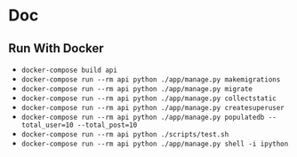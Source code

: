 # Doc

## Run With Docker

- `docker-compose build api`
- `docker-compose run --rm api python ./app/manage.py makemigrations`
- `docker-compose run --rm api python ./app/manage.py migrate`
- `docker-compose run --rm api python ./app/manage.py collectstatic`
- `docker-compose run --rm api python ./app/manage.py createsuperuser`
- `docker-compose run --rm api python ./app/manage.py populatedb --total_user=10 --total_post=10`
- `docker-compose run --rm api python ./scripts/test.sh`
- `docker-compose run --rm api python ./app/manage.py shell -i ipython`
